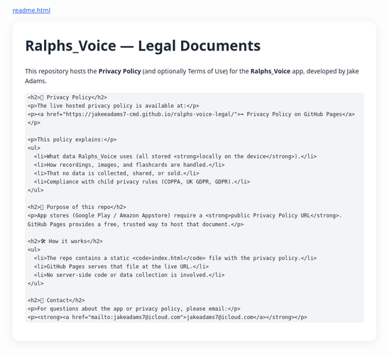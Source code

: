 [readme.html](https://github.com/user-attachments/files/22192294/readme.html)

<!doctype html>
<html lang="en">
<head>
  <meta charset="utf-8">
  <meta name="viewport" content="width=device-width,initial-scale=1">
  <title>Ralphs_Voice — Legal Documents</title>
  <style>
    body { font-family: system-ui, -apple-system, Segoe UI, Roboto, Helvetica, Arial, sans-serif;
           line-height: 1.6; color: #1f2937; padding: 32px; max-width: 820px; margin: auto; }
    h1 { font-size: 2rem; margin-top: 0; }
    h2 { font-size: 1.5rem; margin-top: 2rem; }
    code, pre { background: #f3f4f6; padding: 2px 6px; border-radius: 6px; }
    .card { background:#fff; border-radius:16px; box-shadow:0 4px 20px rgba(0,0,0,.08); padding:28px; }
    a { color:#2563eb; }
  </style>
</head>
<body>
  <div class="card">
    <h1>Ralphs_Voice — Legal Documents</h1>
    <p>This repository hosts the <strong>Privacy Policy</strong> (and optionally Terms of Use) for the <strong>Ralphs_Voice</strong> app, developed by Jake Adams.</p>

    <h2>📄 Privacy Policy</h2>
    <p>The live hosted privacy policy is available at:</p>
    <p><a href="https://jakeeadams7-cmd.github.io/ralphs-voice-legal/">➡️ Privacy Policy on GitHub Pages</a></p>

    <p>This policy explains:</p>
    <ul>
      <li>What data Ralphs_Voice uses (all stored <strong>locally on the device</strong>).</li>
      <li>How recordings, images, and flashcards are handled.</li>
      <li>That no data is collected, shared, or sold.</li>
      <li>Compliance with child privacy rules (COPPA, UK GDPR, GDPR).</li>
    </ul>

    <h2>📌 Purpose of this repo</h2>
    <p>App stores (Google Play / Amazon Appstore) require a <strong>public Privacy Policy URL</strong>.  
    GitHub Pages provides a free, trusted way to host that document.</p>

    <h2>🛠 How it works</h2>
    <ul>
      <li>The repo contains a static <code>index.html</code> file with the privacy policy.</li>
      <li>GitHub Pages serves that file at the live URL.</li>
      <li>No server-side code or data collection is involved.</li>
    </ul>

    <h2>📧 Contact</h2>
    <p>For questions about the app or privacy policy, please email:</p>
    <p><strong><a href="mailto:jakeadams7@icloud.com">jakeadams7@icloud.com</a></strong></p>
  </div>
</body>
</html>

